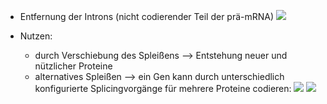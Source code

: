 - Entfernung der Introns (nicht codierender Teil der prä-mRNA)
![](Pasted%20image%2020231222125913.png)

- Nutzen:
	- durch Verschiebung des Spleißens --> Entstehung neuer und nützlicher Proteine
	- alternatives Spleißen --> ein Gen kann durch unterschiedlich konfigurierte Splicingvorgänge für mehrere Proteine codieren:
	![](Pasted%20image%2020231222130125.png)
	![](Pasted%20image%2020231222130150.png)
	